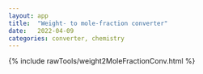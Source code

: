 ```yaml
---
layout: app
title:  "Weight- to mole-fraction converter"
date:   2022-04-09 
categories: converter, chemistry
---
```


{% include rawTools/weight2MoleFractionConv.html %}

